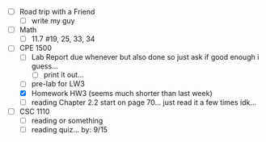 - [ ] Road trip with a Friend
	- [ ] write my guy
- [ ] Math
	- [ ] 11.7 #19, 25, 33, 34
- [ ] CPE 1500
	 - [ ] Lab Report due whenever but also done so just ask if good enough i guess...
		 - [ ] print it out...
	- [ ] pre-lab for LW3
	 - [x] Homework HW3 (seems much shorter than last week)
	 - [ ] reading Chapter 2.2 start on page 70... just read it a few times idk...
- [ ] CSC 1110
	- [ ] reading or something 
	- [ ] reading quiz... by: 9/15